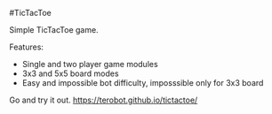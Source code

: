 #TicTacToe

Simple TicTacToe game.

Features:
- Single and two player game modules
- 3x3 and 5x5 board modes
- Easy and impossible bot difficulty, imposssible only for 3x3 board

Go and try it out.
https://terobot.github.io/tictactoe/